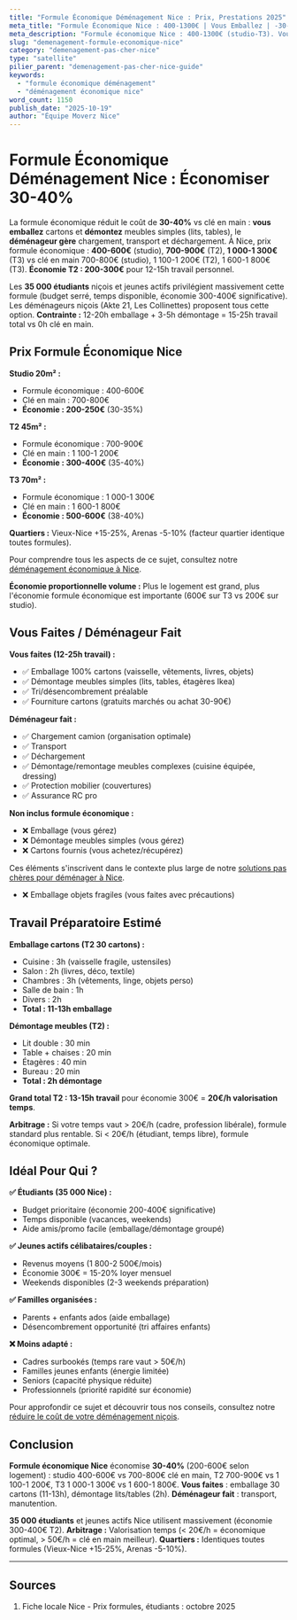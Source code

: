 ```yaml
---
title: "Formule Économique Déménagement Nice : Prix, Prestations 2025"
meta_title: "Formule Économique Nice : 400-1300€ | Vous Emballez | -30-40%"
meta_description: "Formule économique Nice : 400-1300€ (studio-T3). Vous emballez/démontez, pro transporte. Économie 30-40% vs clé en main. 35K étudiants. Guide."
slug: "demenagement-formule-economique-nice"
category: "demenagement-pas-cher-nice"
type: "satellite"
pilier_parent: "demenagement-pas-cher-nice-guide"
keywords:
  - "formule économique déménagement"
  - "déménagement économique nice"
word_count: 1150
publish_date: "2025-10-19"
author: "Équipe Moverz Nice"
---
```


# Formule Économique Déménagement Nice : Économiser 30-40%

La formule économique réduit le coût de **30-40%** vs clé en main : **vous emballez** cartons et **démontez** meubles simples (lits, tables), le **déménageur gère** chargement, transport et déchargement. À Nice, prix formule économique : **400-600€** (studio), **700-900€** (T2), **1 000-1 300€** (T3) vs clé en main 700-800€ (studio), 1 100-1 200€ (T2), 1 600-1 800€ (T3). **Économie T2 : 200-300€** pour 12-15h travail personnel.

Les **35 000 étudiants** niçois et jeunes actifs privilégient massivement cette formule (budget serré, temps disponible, économie 300-400€ significative). Les déménageurs niçois (Akte 21, Les Collinettes) proposent tous cette option. **Contrainte :** 12-20h emballage + 3-5h démontage = 15-25h travail total vs 0h clé en main.

## Prix Formule Économique Nice

**Studio 20m² :**
- Formule économique : 400-600€
- Clé en main : 700-800€
- **Économie : 200-250€** (30-35%)

**T2 45m² :**
- Formule économique : 700-900€
- Clé en main : 1 100-1 200€
- **Économie : 300-400€** (35-40%)

**T3 70m² :**
- Formule économique : 1 000-1 300€
- Clé en main : 1 600-1 800€
- **Économie : 500-600€** (38-40%)

**Quartiers :** Vieux-Nice +15-25%, Arenas -5-10% (facteur quartier identique toutes formules).

Pour comprendre tous les aspects de ce sujet, consultez notre [déménagement économique à Nice](/blog/pas-cher/demenagement-pas-cher-nice-guide).


**Économie proportionnelle volume :** Plus le logement est grand, plus l'économie formule économique est importante (600€ sur T3 vs 200€ sur studio).

## Vous Faites / Déménageur Fait

**Vous faites (12-25h travail) :**
- ✅ Emballage 100% cartons (vaisselle, vêtements, livres, objets)
- ✅ Démontage meubles simples (lits, tables, étagères Ikea)
- ✅ Tri/désencombrement préalable
- ✅ Fourniture cartons (gratuits marchés ou achat 30-90€)

**Déménageur fait :**
- ✅ Chargement camion (organisation optimale)
- ✅ Transport
- ✅ Déchargement
- ✅ Démontage/remontage meubles complexes (cuisine équipée, dressing)
- ✅ Protection mobilier (couvertures)
- ✅ Assurance RC pro

**Non inclus formule économique :**
- ❌ Emballage (vous gérez)
- ❌ Démontage meubles simples (vous gérez)
- ❌ Cartons fournis (vous achetez/récupérez)

Ces éléments s'inscrivent dans le contexte plus large de notre [solutions pas chères pour déménager à Nice](/blog/pas-cher/demenagement-pas-cher-nice-guide).

- ❌ Emballage objets fragiles (vous faites avec précautions)

## Travail Préparatoire Estimé

**Emballage cartons (T2 30 cartons) :**
- Cuisine : 3h (vaisselle fragile, ustensiles)
- Salon : 2h (livres, déco, textile)
- Chambres : 3h (vêtements, linge, objets perso)
- Salle de bain : 1h
- Divers : 2h
- **Total : 11-13h emballage**

**Démontage meubles (T2) :**
- Lit double : 30 min
- Table + chaises : 20 min
- Étagères : 40 min
- Bureau : 20 min
- **Total : 2h démontage**

**Grand total T2 : 13-15h travail** pour économie 300€ = **20€/h valorisation temps**.

**Arbitrage :** Si votre temps vaut > 20€/h (cadre, profession libérale), formule standard plus rentable. Si < 20€/h (étudiant, temps libre), formule économique optimale.

## Idéal Pour Qui ?

**✅ Étudiants (35 000 Nice) :**
- Budget prioritaire (économie 200-400€ significative)
- Temps disponible (vacances, weekends)
- Aide amis/promo facile (emballage/démontage groupé)

**✅ Jeunes actifs célibataires/couples :**
- Revenus moyens (1 800-2 500€/mois)
- Économie 300€ = 15-20% loyer mensuel
- Weekends disponibles (2-3 weekends préparation)

**✅ Familles organisées :**
- Parents + enfants ados (aide emballage)
- Désencombrement opportunité (tri affaires enfants)

**❌ Moins adapté :**
- Cadres surbookés (temps rare vaut > 50€/h)
- Familles jeunes enfants (énergie limitée)
- Seniors (capacité physique réduite)
- Professionnels (priorité rapidité sur économie)


Pour approfondir ce sujet et découvrir tous nos conseils, consultez notre [réduire le coût de votre déménagement niçois](/blog/pas-cher/demenagement-pas-cher-nice-guide).

## Conclusion

**Formule économique Nice** économise **30-40%** (200-600€ selon logement) : studio 400-600€ vs 700-800€ clé en main, T2 700-900€ vs 1 100-1 200€, T3 1 000-1 300€ vs 1 600-1 800€. **Vous faites** : emballage 30 cartons (11-13h), démontage lits/tables (2h). **Déménageur fait** : transport, manutention.

**35 000 étudiants** et jeunes actifs Nice utilisent massivement (économie 300-400€ T2). **Arbitrage :** Valorisation temps (< 20€/h = économique optimal, > 50€/h = clé en main meilleur). **Quartiers :** Identiques toutes formules (Vieux-Nice +15-25%, Arenas -5-10%).

---

## Sources

1. Fiche locale Nice - Prix formules, étudiants : octobre 2025


